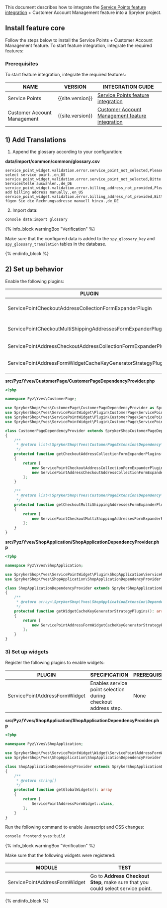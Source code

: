 


This document describes how to integrate the [Service Points feature integration](/docs/scos/dev/feature-integration-guides/{{page.version}}/install-the-service-points-feature.html) + Customer Account Management feature into a Spryker project.

## Install feature core

Follow the steps below to install the Service Points + Customer Account Management feature.
To start feature integration, integrate the required features:

### Prerequisites

To start feature integration, integrate the required features:

| NAME                        | VERSION          | INTEGRATION GUIDE                                                                                                                                                                                            |
|-----------------------------|------------------|--------------------------------------------------------------------------------------------------------------------------------------------------------------------------------------------------------------|
| Service Points              | {{site.version}} | [Service Points feature integration](/docs/scos/dev/feature-integration-guides/{{page.version}}/install-the-service-points-feature.html)                                                                     |
| Customer Account Management | {{site.version}} | [Customer Account Management feature integration](/docs/pbc/all/customer-relationship-management/{{page.version}}/install-and-upgrade/install-features/install-the-customer-account-management-feature.html) |

## 1) Add Translations

1. Append the glossary according to your configuration:

**data/import/common/common/glossary.csv**

```
service_point_widget.validation.error.service_point_not_selected,Please select service point.,en_US
service_point_widget.validation.error.service_point_not_selected,Bitte Servicestelle auswählen.,de_DE
service_point_widget.validation.error.billing_address_not_provided,Please add billing address manually.,en_US
service_point_widget.validation.error.billing_address_not_provided,Bitte fügen Sie die Rechnungsadresse manuell hinzu.,de_DE
```

2. Import data:

```bash
console data:import glossary
```

{% info_block warningBox "Verification" %}

Make sure that the configured data is added to the `spy_glossary_key` and `spy_glossary_translation` tables in the database.

{% endinfo_block %}

## 2) Set up behavior

Enable the following plugins:

| PLUGIN                                                          | SPECIFICATION                                                             | PREREQUISITES | NAMESPACE                                                  |
|-----------------------------------------------------------------|---------------------------------------------------------------------------|---------------|------------------------------------------------------------|
| ServicePointCheckoutAddressCollectionFormExpanderPlugin         | Expands checkout address form with `ServicePoint` subform.                | None          | SprykerShop\Yves\ServicePointWidget\Plugin\CustomerPage    |
| ServicePointCheckoutMultiShippingAddressesFormExpanderPlugin    | Expands checkout multi-shipping address form with `ServicePoint` subform. | None          | SprykerShop\Yves\ServicePointWidget\Plugin\CustomerPage    |
| ServicePointAddressCheckoutAddressCollectionFormExpanderPlugin  | Expands shipments with service point address.                             | None          | SprykerShop\Yves\ServicePointWidget\Plugin\CustomerPage    |
| ServicePointAddressFormWidgetCacheKeyGeneratorStrategyPlugin    | Skips caching of `ServicePointAddressFormWidget` widget.                  | None          | SprykerShop\Yves\ServicePointWidget\Plugin\ShopApplication |

**src/Pyz/Yves/CustomerPage/CustomerPageDependencyProvider.php**

```php
<?php

namespace Pyz\Yves\CustomerPage;

use SprykerShop\Yves\CustomerPage\CustomerPageDependencyProvider as SprykerShopCustomerPageDependencyProvider;
use SprykerShop\Yves\ServicePointWidget\Plugin\CustomerPage\ServicePointAddressCheckoutAddressCollectionFormExpanderPlugin;
use SprykerShop\Yves\ServicePointWidget\Plugin\CustomerPage\ServicePointCheckoutAddressCollectionFormExpanderPlugin;
use SprykerShop\Yves\ServicePointWidget\Plugin\CustomerPage\ServicePointCheckoutMultiShippingAddressesFormExpanderPlugin;

class CustomerPageDependencyProvider extends SprykerShopCustomerPageDependencyProvider
{
    /**
     * @return list<\SprykerShop\Yves\CustomerPageExtension\Dependency\Plugin\CheckoutAddressCollectionFormExpanderPluginInterface>
     */
    protected function getCheckoutAddressCollectionFormExpanderPlugins(): array
    {
        return [
            new ServicePointCheckoutAddressCollectionFormExpanderPlugin(),
            new ServicePointAddressCheckoutAddressCollectionFormExpanderPlugin(),
        ];
    }

    /**
     * @return list<\SprykerShop\Yves\CustomerPageExtension\Dependency\Plugin\CheckoutMultiShippingAddressesFormExpanderPluginInterface>
     */
    protected function getCheckoutMultiShippingAddressesFormExpanderPlugins(): array
    {
        return [
            new ServicePointCheckoutMultiShippingAddressesFormExpanderPlugin(),
        ];
    }
}
```

**src/Pyz/Yves/ShopApplication/ShopApplicationDependencyProvider.php**

```php
<?php

namespace Pyz\Yves\ShopApplication;

use SprykerShop\Yves\ServicePointWidget\Plugin\ShopApplication\ServicePointAddressFormWidgetCacheKeyGeneratorStrategyPlugin;
use SprykerShop\Yves\ShopApplication\ShopApplicationDependencyProvider as SprykerShopApplicationDependencyProvider;

class ShopApplicationDependencyProvider extends SprykerShopApplicationDependencyProvider
{
    /**
     * @return array<\SprykerShop\Yves\ShopApplicationExtension\Dependency\Plugin\WidgetCacheKeyGeneratorStrategyPluginInterface>
     */
    protected function getWidgetCacheKeyGeneratorStrategyPlugins(): array
    {
        return [
            new ServicePointAddressFormWidgetCacheKeyGeneratorStrategyPlugin(),
        ];
    }
}
```

### 3) Set up widgets

Register the following plugins to enable widgets:

| PLUGIN                        | SPECIFICATION                                                 | PREREQUISITES | NAMESPACE                                  |
|-------------------------------|---------------------------------------------------------------|---------------|--------------------------------------------|
| ServicePointAddressFormWidget | Enables service point selection during checkout address step. | None          | SprykerShop\Yves\ServicePointWidget\Widget |

**src/Pyz/Yves/ShopApplication/ShopApplicationDependencyProvider.php**

```php
<?php

namespace Pyz\Yves\ShopApplication;

use SprykerShop\Yves\ServicePointWidget\Widget\ServicePointAddressFormWidget;
use SprykerShop\Yves\ShopApplication\ShopApplicationDependencyProvider as SprykerShopApplicationDependencyProvider;

class ShopApplicationDependencyProvider extends SprykerShopApplicationDependencyProvider
{
    /**
     * @return string[]
     */
    protected function getGlobalWidgets(): array
    {
        return [
            ServicePointAddressFormWidget::class,
        ];
    }
}
```

Run the following command to enable Javascript and CSS changes:

```bash
console frontend:yves:build
```

{% info_block warningBox "Verification" %}

Make sure that the following widgets were registered:

| MODULE                        | TEST                                                                            |
|-------------------------------|---------------------------------------------------------------------------------|
| ServicePointAddressFormWidget | Go to **Address Checkout Step**, make sure that you could select service point. |

{% endinfo_block %}